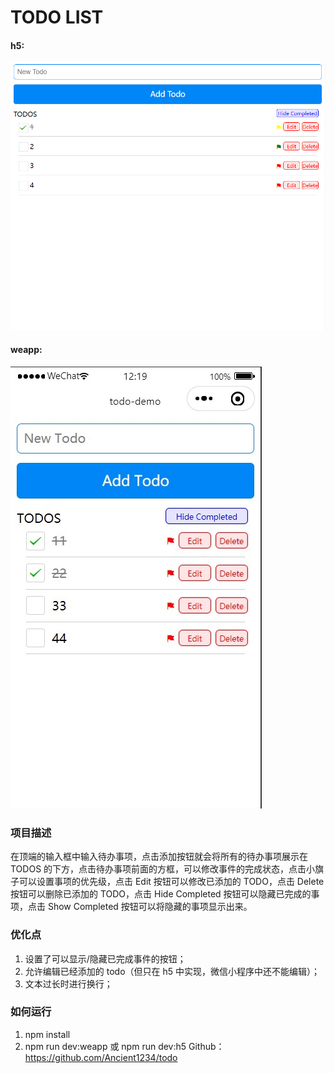 # TODO LIST

#### h5:

![img.png](img.png)

#### weapp:

![img_1.png](img_1.png)

### 项目描述

在顶端的输入框中输入待办事项，点击添加按钮就会将所有的待办事项展示在 TODOS 的下方，点击待办事项前面的方框，可以修改事件的完成状态，点击小旗子可以设置事项的优先级，点击 Edit 按钮可以修改已添加的 TODO，点击 Delete 按钮可以删除已添加的 TODO，点击 Hide Completed 按钮可以隐藏已完成的事项，点击 Show Completed 按钮可以将隐藏的事项显示出来。

### 优化点

1. 设置了可以显示/隐藏已完成事件的按钮；
2. 允许编辑已经添加的 todo（但只在 h5 中实现，微信小程序中还不能编辑）；
3. 文本过长时进行换行；

### 如何运行

1. npm install
2. npm run dev:weapp 或 npm run dev:h5
   Github：https://github.com/Ancient1234/todo
